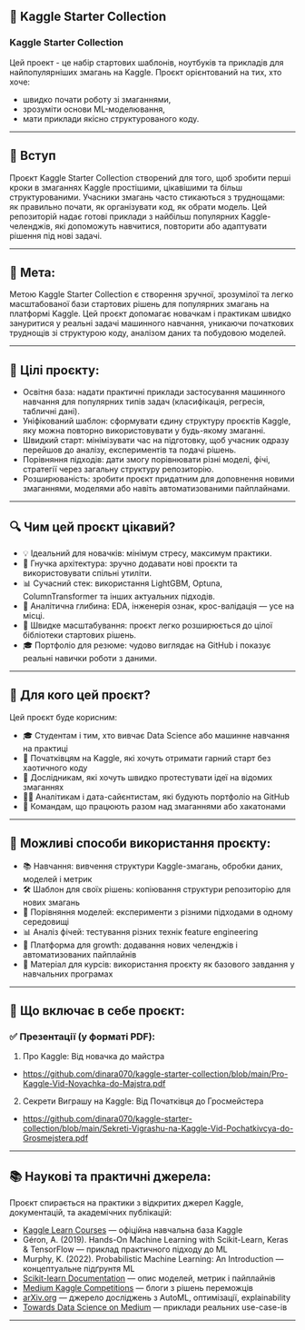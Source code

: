 ## 🚀 Kaggle Starter Collection
### Kaggle Starter Collection 
Цей проект - це набір стартових шаблонів, ноутбуків та прикладів для найпопулярніших змагань на Kaggle. Проєкт орієнтований на тих, хто хоче:
- швидко почати роботу зі змаганнями,
- зрозуміти основи ML-моделювання,
- мати приклади якісно структурованого коду.

---

## 📘 Вступ
Проєкт Kaggle Starter Collection створений для того, щоб зробити перші кроки в змаганнях Kaggle простішими, цікавішими та більш структурованими. Учасники змагань часто стикаються з труднощами: як правильно почати, як організувати код, як обрати модель. Цей репозиторій надає готові приклади з найбільш популярних Kaggle-челенджів, які допоможуть навчитися, повторити або адаптувати рішення під нові задачі.

---

## 🎯 Мета:
Метою Kaggle Starter Collection є створення зручної, зрозумілої та легко масштабованої бази стартових рішень для популярних змагань на платформі Kaggle. Цей проєкт допомагає новачкам і практикам швидко зануритися у реальні задачі машинного навчання, уникаючи початкових труднощів зі структурою коду, аналізом даних та побудовою моделей.

---

## 🥅 Цілі проєкту:
- Освітня база: надати практичні приклади застосування машинного навчання для популярних типів задач (класифікація, регресія, табличні дані).
- Уніфікований шаблон: сформувати єдину структуру проєктів Kaggle, яку можна повторно використовувати у будь-якому змаганні.
- Швидкий старт: мінімізувати час на підготовку, щоб учасник одразу перейшов до аналізу, експериментів та подачі рішень.
- Порівняння підходів: дати змогу порівнювати різні моделі, фічі, стратегії через загальну структуру репозиторію.
- Розширюваність: зробити проєкт придатним для доповнення новими змаганнями, моделями або навіть автоматизованими пайплайнами.

---

## 🔍 Чим цей проєкт цікавий?
- 💡 Ідеальний для новачків: мінімум стресу, максимум практики.
- 🧱 Гнучка архітектура: зручно додавати нові проєкти та використовувати спільні утиліти.
- 📊 Сучасний стек: використання LightGBM, Optuna, ColumnTransformer та інших актуальних підходів.
- 🧠 Аналітична глибина: EDA, інженерія ознак, крос-валідація — усе на місці.
- 🚀 Швидке масштабування: проєкт легко розширюється до цілої бібліотеки стартових рішень.
- 🎓 Портфоліо для резюме: чудово виглядає на GitHub і показує реальні навички роботи з даними.

---

## 👥 Для кого цей проєкт?
Цей проєкт буде корисним:
- 🎓 Студентам і тим, хто вивчає Data Science або машинне навчання на практиці
- 🧠 Початківцям на Kaggle, які хочуть отримати гарний старт без хаотичного коду
- 🔬 Дослідникам, які хочуть швидко протестувати ідеї на відомих змаганнях
- 🧑‍💻 Аналітикам і дата-сайєнтистам, які будують портфоліо на GitHub
- 👥 Командам, що працюють разом над змаганнями або хакатонами

---

## 🧩 Можливі способи використання проєкту:
- 📚 Навчання: вивчення структури Kaggle-змагань, обробки даних, моделей і метрик
- 🛠️ Шаблон для своїх рішень: копіювання структури репозиторію для нових змагань
- 🧪 Порівняння моделей: експерименти з різними підходами в одному середовищі
- 📊 Аналіз фічей: тестування різних технік feature engineering
- 🚀 Платформа для growth: додавання нових челенджів і автоматизованих пайплайнів
- 📑 Матеріал для курсів: використання проєкту як базового завдання у навчальних програмах

---

## 🧪 Що включає в себе проєкт:

### ✅ Презентації (у форматі PDF):
1. Про Kaggle: Від новачка до майстра
- https://github.com/dinara070/kaggle-starter-collection/blob/main/Pro-Kaggle-Vid-Novachka-do-Majstra.pdf
2. Секрети Виграшу на Kaggle: Від Початківця до Гросмейстера
- https://github.com/dinara070/kaggle-starter-collection/blob/main/Sekreti-Vigrashu-na-Kaggle-Vid-Pochatkivcya-do-Grosmejstera.pdf

---

## 📚 Наукові та практичні джерела:
Проєкт спирається на практики з відкритих джерел Kaggle, документацій, та академічних публікацій:
- [Kaggle Learn Courses](https://www.kaggle.com/learn) — офіційна навчальна база Kaggle
- Géron, A. (2019). Hands-On Machine Learning with Scikit-Learn, Keras & TensorFlow — приклад практичного підходу до ML
- Murphy, K. (2022). Probabilistic Machine Learning: An Introduction — концептуальне підґрунтя ML
- [Scikit-learn Documentation](https://scikit-learn.org/stable/user_guide.html) — опис моделей, метрик і пайплайнів
- [Medium Kaggle Competitions](https://medium.com/tag/kaggle) — блоги з рішень переможців
- [arXiv.org](https://arxiv.org/) — джерело досліджень з AutoML, оптимізації, explainability
- [Towards Data Science on Medium](https://towardsdatascience.com/) — приклади реальних use-case-ів

---

